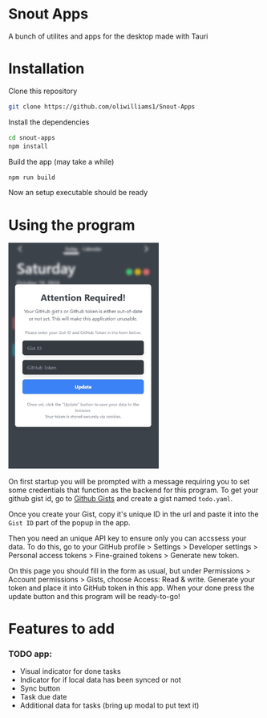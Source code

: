 # Snout Apps

A bunch of utilites and apps for the desktop made with Tauri

# Installation

Clone this repository

``` bash
git clone https://github.com/oliwilliams1/Snout-Apps
```

Install the dependencies

``` bash
cd snout-apps
npm install
```

Build the app (may take a while)

``` bash
npm run build
```

Now an setup executable should be ready

# Using the program
<img src=".media/img_0.jpeg" alt="Description" width="300" />

On first startup you will be prompted with a message requiring you to set some credentials that function as the backend for this program.
To get your github gist id, go to [Github Gists](https://gist.github.com) and create a gist named ```todo.yaml```.

Once you create your Gist, copy it's unique ID in the url and paste it into the ```Gist ID``` part of the popup in the app.

Then you need an unique API key to ensure only you can accssess your data. To do this, go to your GitHub profile > Settings > Developer settings > Personal access tokens > Fine-grained tokens > Generate new token.

On this page you should fill in the form as usual, but under Permissions > Account permissions > Gists, choose Access: Read & write. Generate your token and place it into GitHub token in this app. When your done press the update button and this program will be ready-to-go!

# Features to add
### TODO app:
- Visual indicator for done tasks
- Indicator for if local data has been synced or not
- Sync button
- Task due date
- Additional data for tasks (bring up modal to put text it)